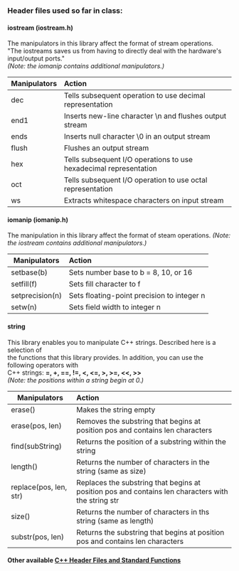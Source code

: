 ### Header files used so far in class:  
#### iostream (iostream.h)  
The manipulators in this library affect the format of stream operations.    
"The iostreams saves us from having to directly deal with the hardware's  
input/output ports."  
*(Note: the iomanip contains additional manipulators.)*  

| Manipulators    | Action |
|-----------------|:-------|
| dec   | Tells subsequent operation to use decimal representation          |
| end1  | Inserts new-line character \n and flushes output stream           |
| ends  | Inserts null character \0 in an output stream                     |
| flush | Flushes an output stream                                          |
| hex   | Tells subsequent I/O operations to use hexadecimal representation |
| oct   | Tells subsequent I/O operation to use octal representation        |
| ws    | Extracts whitespace characters on input stream                    |
#### iomanip (iomanip.h)
The manipulation in this library affect the format of steam operations. 
*(Note: the iostream contains additional manipulators.)*  

| Manipulators    | Action |
|-----------------|:-------|
| setbase(b)       | Sets number base to b = 8, 10, or 16 |
| setfill(f)       | Sets fill character to f                   |
| setprecision(n)  | Sets floating-point precision to integer n |
| setw(n)          | Sets field width to integer n              |
#### string
This library enables you to manipulate C++ strings. Described here is a selection of  
the functions that this library provides. In addition, you can use the following operators with  
C++ strings: **=, +, ==, !=, <, <=, >, >=, <<, >>**  
*(Note: the positions within a string begin at 0.)*  

| Manipulators    | Action |
|-----------------|:-------|
| erase()                  | Makes the string empty |
| erase(pos, len)          | Removes the substring that begins at position pos and contains len characters |
| find(subString)          | Returns the position of a substring within the string |
| length()                 | Returns the number of characters in the string (same as size) |
| replace(pos, len, str)   | Replaces the substring that begins at position pos and contains len characters with the string str |
| size()                   | Returns the number of characters in ths string (same as length) |
| substr(pos, len)         | Returns the substring that begins at position pos and contains len characters |  

#### Other available [C++ Header Files and Standard Functions](https://udel.edu/~caviness/Class/CISC181-03F/C++HeaderFiles.html)

